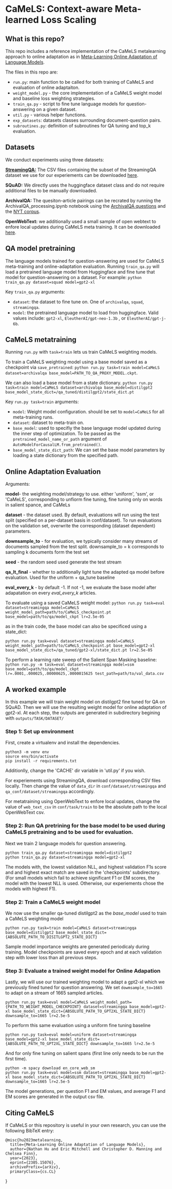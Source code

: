
# CaMeLS: Context-aware Meta-learned Loss Scaling

## What is this repo?

This repo includes a reference implementation of the CaMeLS metalearning approach to online adaptation as in [Meta-Learning Online Adaptation of Language Models](https://arxiv.org/abs/2305.15076).

The files in this repo are:

- `run.py`: main function to be called for both training of CaMeLS and evaluation of online adaptaiton.
- `weight_model.py` - the core implementation of a CaMeLS weight model and baseline loss weighting strategies.
- `train_qa.py` - script to fine tune language models for question-answering on a given dataset.
- `util.py` - various helper functions.
- `exp_datasets`: datasets classes surrounding document-question pairs. 
- `subroutines.py`: definition of subroutines for QA tuning and top_k evaluation.


## Datasets
We conduct experiments using three datasets:

**[StreamingQA:](https://github.com/deepmind/streamingqa)** The CSV files containing the subset of the StreamingQA dataset we use for our experiements can be downloaded [here](https://drive.google.com/drive/folders/1Xod97TmnjmbGDiyOHfuEUZ14tSL3qA-X?usp=drive_link).

**SQuAD:** We directly uses the huggingface dataset class and do not require additional files to be manually downloaded.

**ArchivalQA:** The quesiton-article pairings can be recrated by running the ArchivalQA_processing.ipynb notebook using the [ArchivalQA questions](https://drive.google.com/drive/u/0/folders/15JMtkJAqtZsKr_P-0jH4iFy2EOri4GbR) and the [NYT corpus](https://catalog.ldc.upenn.edu/LDC2008T19).

**OpenWebText:** we additionally used a small sample of open webtext to enfore local updates during CaMeLS meta training. It can be downloaded [here](https://drive.google.com/drive/folders/1Xod97TmnjmbGDiyOHfuEUZ14tSL3qA-X?usp=drive_link).

## QA model pretraining

The language models trained for question-answering are used for CaMeLS meta-training and online-adaptation evaluation. Running `train_qa.py` will load a pretrained language model from Huggingface and fine tune that model for question-answering on a dataset. For example:
`python train_qa.py dataset=squad model=gpt2-xl`

Key `train_qa.py` arguments:
- `dataset`: the dataset to fine tune on. One of `archivalqa`, `squad`, `streamingqa`.  
- `model`: the pretrained language model to load fron huggingface. Valid values include: `gpt2-xl`, `EleutherAI/gpt-neo-1.3b`
, or `EleutherAI/gpt-j-6b`.


## CaMeLS metatraining

Running `run.py` with `task=train` lets us train CaMeLS weighting models.

To train a CaMeLS weighting model using a base model saved as a checkpoint via `save_pretrained`:
```python run.py task=train model=CaMeLS dataset=archivalqa base_model=PATH_TO_QA_PROXY_MODEL.ckpt```.

We can also load a base model from a state dictionary. 
```python run.py task=train model=CaMeLS dataset=archivalqa base_model=distilgpt2 base_model_state_dict=/qa_tuned/distilgpt2/state_dict.pt```

Key `run.py task=train` arguments:
- `model`: Weight model configuration. should be set to `model=CaMeLS` for all meta-training runs.
- `dataset`: dataset to meta-train on.
- `base_model`: used to specifiy the base language model updated during the inner step of optimization. To be passed as the `pretrained_model_name_or_path` argument of `AutoModelForCausalLM.from_pretrained()`.
- `base_model_state_dict_path`: We can set the base model parameters by loading a state dictionary from the specified path. 

## Online Adaptation Evaluation

Arguments: 

  **model**- the weighting model/strategy to use. either 'uniform', 'ssm', or 'CaMeLS', corresponding to unfiorm fine tuning, fine tuning only on words in salient spance, and CaMeLs
  
  **dataset** - the dataset used. By default, evaluations will run using the test split (specified on a per-dataset basis in conf/dataset). To run evaluations on the validation set, overwrite the corresponding (dataset dependent) parameters. 
  
  **downsample_to** - for evaluation, we typically consider many streams of documents sampled from the test split. downsample_to = k corresponds to sampling k documents form the test set
  
  **seed** - the random seed used generate the test stream
  
  **qa_lt_final** - whether to additionally light tune the adapted qa model before evaluation. Used for the uniform + qa_tune baseline
  
  **eval_every_k** - by default -1. If not -1, we evaluate the base model after adapatation on every _eval_every_k_ articles. 
  

To evaluate using a saved CaMeLS weight model:
`python run.py task=eval dataset=streamingqa model=CaMeLS weight_model_path=path/to/CaMeLS_checkpoint.pt base_model=path/to/qa/model_ckpt lr=2.5e-05`

as in the train code, the base model can also be specificed using a state_dict:

`python run.py task=eval dataset=streamingqa model=CaMeLS weight_model_path=path/to/CaMeLS_checkpoint.pt base_model=gpt2-xl base_model_state_dict=/qa_tuned/gpt2-xl/state_dict.pt lr=2.5e-05`

To perform a learning rate sweep of the Salient Span Masking baseline: 
`python run.py -m task=eval dataset=streamingqa model=ssm base_model=path/to/qa/model_ckpt lr=.0001,.000025,.00000625,.0000015625 test_path=path/to/val_data.csv`

## A worked example
In this example we will train weight model on distilgpt2 fine tuned for QA on SQuAD. Then we will use the resulting weight model for online adaptation of gpt2-xl. At each step, the outputs are generated in subdirectory begining with `outputs/TASK/DATASET/`

### Step 1: Set up environment
First, create a virtualenv and install the dependencies. 

    python3 -m venv env
    source env/bin/activate
    pip install -r requirements.txt

Additionlly, change the 'CACHE' dir variable in 'util.py' if you wish.

For experiements using StreamingQA, download corresponding CSV files locally. Then change the value of `data_dir` in `conf/dataset/streamingqa` and `qa_conf/dataset/streamingqa` accordingly.

For metatraining using OpenWebText to enfore local updates, change the value of `web_text_csv` in `conf/task/train` to be the absolute path to the local OpenWebText csv.

### Step 2: Run QA pretrining for the base model to be used during CaMeLS pretraining and to be used for evaluation.
Next we train 2 language models for question answering. 

    python train_qa.py dataset=streamingqa model=distilgpt2
    python train_qa.py dataset=streamingqa model=gpt2-xl

The models with, the lowest validation NLL, and highest validation F1s score and and highest exact match are saved in the 'checkpoints' subdirectory. (For small models which fail to achieve significant F1 or EM scores, the model with the lowest NLL is used. Otherwise, our experiements chose the models with highest F1). 

### Step 2: Train a CaMeLS weight model

We now use the smaller qa-tuned distilgpt2 as the _base_model_ used to train a CaMeLS weighting model

    python run.py task=train model=CaMeLS dataset=streamingqa base_model=distilgpt2 base_model_state_dict={ABSOLUTE_PATH_TO_DISITLGPT2_STATE_DICT}

Sample model importance weights are generated periodicaly during training. Model checkpoints are saved every epoch and at each validation step with lower loss than all previous steps.

### Step 3: Evaluate a trained weight model for Online Adapation

Lastly, we will use our trained weighting model to adapt a gpt2-xl which we previously fined tuned for question answering. We set `dowmsample_to=1665` to adapt on a stream of 1665 sampled articles.

    python run.py task=eval model=CaMeLS weight_model_path={PATH_TO_WEIGHT_MODEL_CHECKPOINT} dataset=streamingqa base_model=gpt2-xl base_model_state_dict={ABSOLUTE_PATH_TO_GPT2XL_STATE_DICT} downsample_to=1665 lr=2.5e-5

To perform this same evaluation using a uniform fine tuning baseline

    python run.py task=eval model=uniform dataset=streamingqa base_model=gpt2-xl base_model_state_dict={ABSOLUTE_PATH_TO_GPT2XL_STATE_DICT} downsample_to=1665 lr=2.5e-5

And for only fine tuning on salient spans (first line only needs to be run the first time).

    python -m spacy download en_core_web_sm
    python run.py task=eval model=ssm dataset=streamingqa base_model=gpt2-xl base_model_state_dict={ABSOLUTE_PATH_TO_GPT2XL_STATE_DICT} downsample_to=1665 lr=2.5e-5

The model generations, per question F1 and EM values, and average F1 and EM scores are generated in the output csv file.
## Citing CaMeLS
If CaMeLS or this repository is useful in your own research, you can use the following BibTeX entry:

    @misc{hu2023metalearning,
      title={Meta-Learning Online Adaptation of Language Models}, 
      author={Nathan Hu and Eric Mitchell and Christopher D. Manning and Chelsea Finn},
      year={2023},
      eprint={2305.15076},
      archivePrefix={arXiv},
      primaryClass={cs.CL}
}
